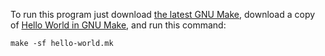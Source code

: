 To run this program just download [the latest GNU Make][7], download a copy
of [Hello World in GNU Make][8], and run this command:

```
make -sf hello-world.mk
```

[7]: https://www.gnu.org/software/make/#download
[8]: https://github.com/TheRenegadeCoder/sample-programs/blob/main/archive/g/gnu-make/hello-world.mk
